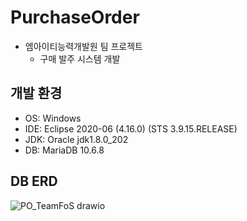 # PurchaseOrder
- 엠아이티능력개발원 팀 프로젝트
  + 구매 발주 시스템 개발
  
## 개발 환경
- OS: Windows
- IDE: Eclipse 2020-06 (4.16.0) (STS 3.9.15.RELEASE)
- JDK: Oracle jdk1.8.0_202
- DB: MariaDB 10.6.8

## DB ERD
![PO_TeamFoS drawio](https://user-images.githubusercontent.com/106382062/174196074-e922903e-86c5-4007-98f0-41192c9ec9e4.png)
